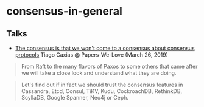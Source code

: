 # consensus-in-general

## Talks
- [The consensus is that we won't come to a consensus about consensus protocols](https://www.meetup.com/Papers-We-Love-Porto/events/cmmfnqyzfbzb/)
Tiago Caxias @ Papers-We-Love (March 26, 2019)

> From Raft to the many flavors of Paxos to some others that came after 
we will take a close look and understand what they are doing.

> Let's find out if in fact we should trust the consensus features 
in Cassandra, Etcd, Consul, TiKV, Kudu, CockroachDB, RethinkDB, ScyllaDB, Google Spanner, Neo4j or Ceph.
